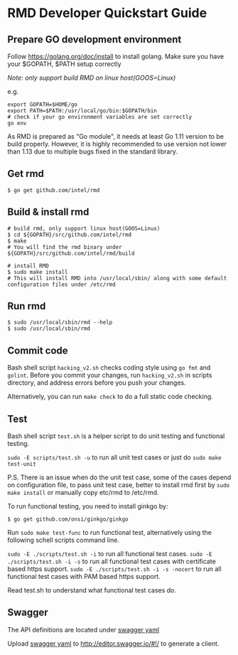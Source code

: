 # RMD Developer Quickstart Guide

## Prepare GO development environment

Follow https://golang.org/doc/install to install golang.
Make sure you have your $GOPATH, $PATH setup correctly

*Note: only support build RMD on linux host(GOOS=Linux)*

e.g.
```
export GOPATH=$HOME/go
export PATH=$PATH:/usr/local/go/bin:$GOPATH/bin
# check if your go environment variables are set correctly
go env
```

As RMD is prepared as "Go module", it needs at least Go 1.11 version to be build properly. However, it is highly recommended to use version not lower than 1.13 due to multiple bugs fixed in the standard library.

## Get rmd

```
$ go get github.com/intel/rmd
```

## Build & install rmd

```
# build rmd, only support linux host(GOOS=Linux)
$ cd ${GOPATH}/src/github.com/intel/rmd
$ make
# You will find the rmd binary under ${GOPATH}/src/github.com/intel/rmd/build

# install RMD
$ sudo make install
# This will install RMD into /usr/local/sbin/ along with some default
configuration files under /etc/rmd
```

## Run rmd

```
$ sudo /usr/local/sbin/rmd --help
$ sudo /usr/local/sbin/rmd
```

## Commit code

Bash shell script `hacking_v2.sh` checks coding style using `go fmt` and `golint`.
Before you commit your changes, run `hacking_v2.sh` in scripts directory,
and address errors before you push your changes.

Alternatively, you can run `make check` to do a full static code checking.

## Test

Bash shell script `test.sh` is a helper script to do unit testing and
functional testing.

`sudo -E scripts/test.sh -u` to run all unit test cases or just do
`sudo make test-unit`

P.S. There is an issue when do the unit test case, some of the cases depend
on configuration file, to pass unit test case, better to install rmd first
by `sudo make install` or manually copy etc/rmd to /etc/rmd.

To run functional testing, you need to install ginkgo by:

```
$ go get github.com/onsi/ginkgo/ginkgo
```

Run `sudo make test-func` to run functional test, alternatively using the
following schell scripts command line.

`sudo -E ./scripts/test.sh -i` to run all functional test cases.
`sudo -E ./scripts/test.sh -i -s` to run all functional test cases with certificate
based https support.
`sudo -E ./scripts/test.sh -i -s -nocert` to run all functional test cases with PAM
based https support.

Read test.sh to understand what functional test cases do.

## Swagger

The API definitions are located under [swagger yaml](api/v1/swagger.yaml)

Upload [swagger yaml](api/v1/swagger.yaml) to http://editor.swagger.io/#!/ to generate
a client.
